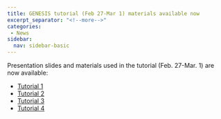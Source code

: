 ```yaml
---
title: GENESIS tutorial (Feb 27-Mar 1) materials available now
excerpt_separator: "<!--more-->"
categories:
 - News
sidebar:
  nav: sidebar-basic
---
```


Presentation slides and materials used in the tutorial (Feb. 27-Mar. 1)
are now available:
- [Tutorial 1](/assets/fundamental/2017_03_20170228_Tutorial_1.pdf)
- [Tutorial 2](/assets/fundamental/2017_03_20170228_Tutorial_2.pdf)
- [Tutorial 3](/assets/fundamental/2017_03_tutorial3.pdf)
- [Tutorial 4](/assets/fundamental/2017_03_20170301_Tutorial_4.pdf)
